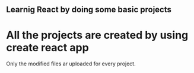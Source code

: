 ## Learnig React by doing some basic projects

# All the projects are created by using create react app

Only the modified files ar uploaded for every project.
